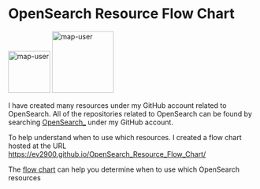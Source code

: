# OpenSearch Resource Flow Chart

 <img width="85" alt="map-user" src="https://img.shields.io/badge/views-428-green"> <img width="125" alt="map-user" src="https://img.shields.io/badge/unique visits-139-green">

I have created many resources under my GitHub account related to OpenSearch. All of the repositories related to OpenSearch can be found by searching [OpenSearch_](https://github.com/ev2900?tab=repositories&q=OpenSearch_&type=&language=&sort=) under my GitHub account.

To help understand when to use which resources. I created a flow chart hosted at the URL https://ev2900.github.io/OpenSearch_Resource_Flow_Chart/

The [flow chart](https://ev2900.github.io/OpenSearch_Resource_Flow_Chart/) can help you determine when to use which OpenSearch resources
